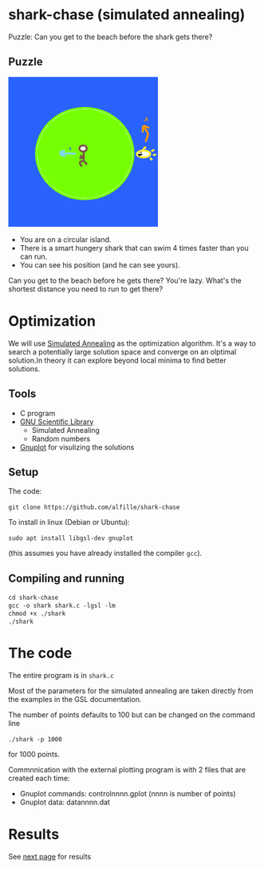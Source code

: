 # shark-chase (simulated annealing)
Puzzle: Can you get to the beach before the shark gets there? 

## Puzzle

![picture](picture.png)

* You are on a circular island.
* There is a smart hungery shark that can swim 4 times faster than you can run. 
* You can see his position (and he can see yours).

Can you get to the beach before he gets there?
You're lazy. What's the shortest distance you need to run to get there?

# Optimization

We will use [Simulated Annealing](https://en.wikipedia.org/wiki/Simulated_annealing) as the optimization algorithm. It's a way to search a potentially large solution space and converge on an olptimal solution.In theory it can explore beyond local minima to find better solutions.

## Tools

* C program
* [GNU Scientific Library](https://www.gnu.org/software/gsl/doc/html/siman.html)
  * Simulated Annealing
  * Random numbers
* [Gnuplot](http://gnuplot.info/) for visulizing the solutions

## Setup
The code:

`git clone https://github.com/alfille/shark-chase`

To install in linux (Debian or Ubuntu):

`sudo apt install libgsl-dev gnuplot`

(this assumes you have already installed the compiler `gcc`).

## Compiling and running
    cd shark-chase
    gcc -o shark shark.c -lgsl -lm
    chmod +x ./shark
    ./shark

# The code

The entire program is in `shark.c`

Most of the parameters for the simulated annealing are taken directly from the examples in the GSL documentation.

The number of points defaults to 100 but can be changed on the command line 

`./shark -p 1000`

for 1000 points.

Commnnication with the external plotting program is with 2 files that are created each time:

* Gnuplot commands: controlnnnn.gplot (nnnn is number of points)
* Gnuplot data: datannnn.dat

# Results

See [next page](README5.md) for results

